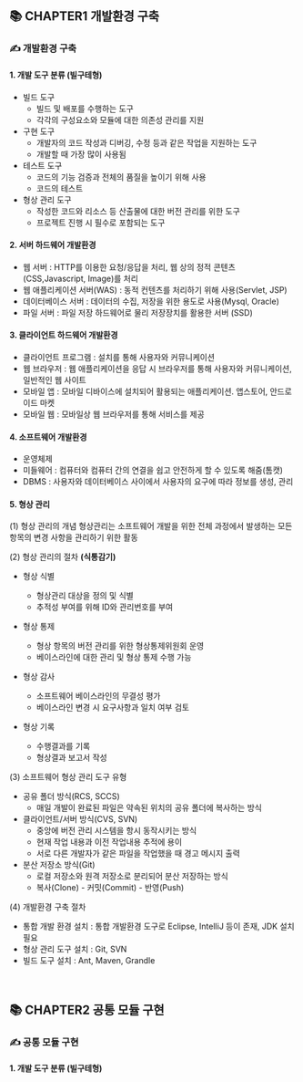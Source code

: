 ## 📚 CHAPTER1 개발환경 구축

### ✍ 개발환경 구축

#### 1. 개발 도구 분류 (빌구테형)
- 빌드 도구
  - 빌드 및 배포를 수행하는 도구
  - 각각의 구성요소와 모듈에 대한 의존성 관리를 지원
- 구현 도구
  - 개발자의 코드 작성과 디버깅, 수정 등과 같은 작업을 지원하는 도구 
  - 개발할 때 가장 많이 사용됨
- 테스트 도구  
  - 코드의 기능 검증과 전체의 품질을 높이기 위해 사용
  - 코드의 테스트
- 형상 관리 도구 
  - 작성한 코드와 리소스 등 산출물에 대한 버전 관리를 위한 도구 
  - 프로젝트 진행 시 필수로 포함되는 도구 

#### 2. 서버 하드웨어 개발환경
- 웹 서버 : HTTP를 이용한 요청/응답을 처리, 웹 상의 정적 콘텐츠(CSS,Javascript, Image)를 처리  
- 웹 애플리케이션 서버(WAS) : 동적 컨텐츠를 처리하기 위해 사용(Servlet, JSP) 
- 데이터베이스 서버 : 데이터의 수집, 저장을 위한 용도로 사용(Mysql, Oracle)
- 파일 서버 : 파일 저장 하드웨어로 물리 저장장치를 활용한 서버 (SSD)

#### 3. 클라이언트 하드웨어 개발환경
- 클라이언트 프로그램 : 설치를 통해 사용자와 커뮤니케이션
- 웹 브라우저 : 웹 애플리케이션을 응답 시 브라우저를 통해 사용자와 커뮤니케이션, 일반적인 웹 사이트
- 모바일 앱 : 모바일 디바이스에 설치되어 활용되는 애플리케이션. 앱스토어, 안드로이드 마켓
- 모바일 웹 : 모바일상 웹 브라우저를 통해 서비스를 제공

#### 4. 소프트웨어 개발환경
- 운영체제 
- 미들웨어 : 컴퓨터와 컴퓨터 간의 연결을 쉽고 안전하게 할 수 있도록 해줌(톰캣)
- DBMS : 사용자와 데이터베이스 사이에서 사용자의 요구에 따라 정보를 생성, 관리 


#### 5. 형상 관리

(1) 형상 관리의 개념 
형상관리는 소프트웨어 개발을 위한 전체 과정에서 발생하는 모든 항목의 변경 사항을 관리하기 위한 활동

(2) 형상 관리의 절차 **(식통감기)**
- 형상 식별
  - 형상관리 대상을 정의 및 식별
  - 추적성 부여를 위해 ID와 관리번호를 부여 

- 형상 통제 
  - 형상 항목의 버전 관리를 위한 형상통제위원회 운영
  - 베이스라인에 대한 관리 및 형상 통제 수행 가능

- 형상 감사 
  - 소프트웨어 베이스라인의 무결성 평가 
  - 베이스라인 변경 시 요구사항과 일치 여부 검토 
  
- 형상 기록
  - 수행결과를 기록
  - 형상결과 보고서 작성

(3) 소프트웨어 형상 관리 도구 유형 
- 공유 폴더 방식(RCS, SCCS)
  - 매일 개발이 완료된 파일은 약속된 위치의 공유 폴더에 복사하는 방식
- 클라이언트/서버 방식(CVS, SVN) 
  - 중앙에 버전 관리 시스템을 항시 동작시키는 방식
  - 현재 작업 내용과 이전 작업내용 추적에 용이
  - 서로 다른 개발자가 같은 파일을 작업했을 때 경고 메시지 출력
- 분산 저장소 방식(Git)
  - 로컬 저장소와 원격 저장소로 분리되어 분산 저장하는 방식
  - 복사(Clone) - 커밋(Commit) - 반영(Push)

(4) 개발환경 구축 절차 
- 통합 개발 환경 설치 : 통합 개발환경 도구로 Eclipse, IntelliJ 등이 존재, JDK 설치 필요 
- 형상 관리 도구 설치 : Git, SVN
- 빌드 도구 설치 : Ant, Maven, Grandle

<br>

## 📚 CHAPTER2 공통 모듈 구현 

### ✍ 공통 모듈 구현 

#### 1. 개발 도구 분류 (빌구테형)